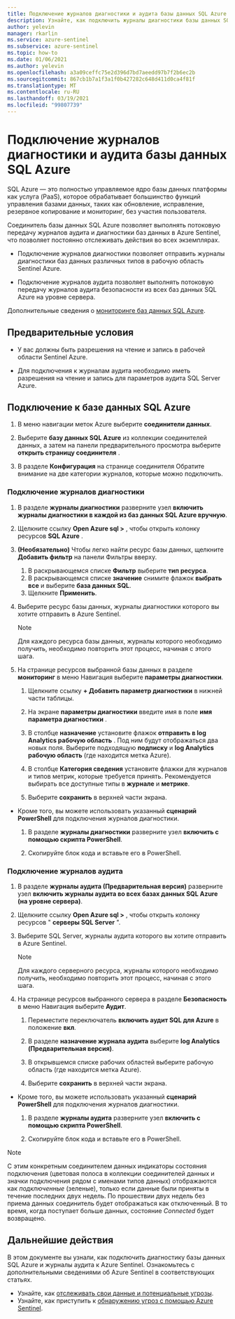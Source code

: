```yaml
---
title: Подключение журналов диагностики и аудита базы данных SQL Azure к Azure Sentinel
description: Узнайте, как подключить журналы диагностики базы данных SQL Azure и журналы аудита безопасности к Azure Sentinel.
author: yelevin
manager: rkarlin
ms.service: azure-sentinel
ms.subservice: azure-sentinel
ms.topic: how-to
ms.date: 01/06/2021
ms.author: yelevin
ms.openlocfilehash: a3a09ceffc75e2d396d7bd7aeedd97b7f2b6ec2b
ms.sourcegitcommit: 867cb1b7a1f3a1f0b427282c648d411d0ca4f81f
ms.translationtype: MT
ms.contentlocale: ru-RU
ms.lasthandoff: 03/19/2021
ms.locfileid: "99807739"
---
```

# <a name="connect-azure-sql-database-diagnostics-and-auditing-logs"></a>Подключение журналов диагностики и аудита базы данных SQL Azure

SQL Azure — это полностью управляемое ядро базы данных платформы как услуга (PaaS), которое обрабатывает большинство функций управления базами данных, таких как обновление, исправление, резервное копирование и мониторинг, без участия пользователя. 

Соединитель базы данных SQL Azure позволяет выполнять потоковую передачу журналов аудита и диагностики баз данных в Azure Sentinel, что позволяет постоянно отслеживать действия во всех экземплярах.

- Подключение журналов диагностики позволяет отправить журналы диагностики баз данных различных типов в рабочую область Sentinel Azure.

- Подключение журналов аудита позволяет выполнять потоковую передачу журналов аудита безопасности из всех баз данных SQL Azure на уровне сервера.

Дополнительные сведения о [мониторинге баз данных SQL Azure](../azure-sql/database/metrics-diagnostic-telemetry-logging-streaming-export-configure.md).

## <a name="prerequisites"></a>Предварительные условия

- У вас должны быть разрешения на чтение и запись в рабочей области Sentinel Azure.

- Для подключения к журналам аудита необходимо иметь разрешения на чтение и запись для параметров аудита SQL Server Azure.

## <a name="connect-to-azure-sql-database"></a>Подключение к базе данных SQL Azure
    
1. В меню навигации меток Azure выберите **соединители данных**.

1. Выберите **базу данных SQL Azure** из коллекции соединителей данных, а затем на панели предварительного просмотра выберите **открыть страницу соединителя**  .

1. В разделе **Конфигурация** на странице соединителя Обратите внимание на две категории журналов, которые можно подключить.

### <a name="connect-diagnostics-logs"></a>Подключение журналов диагностики

1. В разделе **журналы диагностики** разверните узел **включить журналы диагностики в каждой из баз данных SQL Azure вручную**.

1. Щелкните ссылку **Open Azure sql >** , чтобы открыть колонку ресурсов **SQL Azure** .

1. **(Необязательно)** Чтобы легко найти ресурс базы данных, щелкните **Добавить фильтр** на панели Фильтры вверху.
    1. В раскрывающемся списке **Фильтр** выберите **тип ресурса**.
    1. В раскрывающемся списке **значение** снимите флажок **выбрать все** и выберите **база данных SQL**.
    1. Щелкните **Применить**.
    
1. Выберите ресурс базы данных, журналы диагностики которого вы хотите отправить в Azure Sentinel.

    > [!NOTE]
    > Для каждого ресурса базы данных, журналы которого необходимо получить, необходимо повторить этот процесс, начиная с этого шага.

1. На странице ресурсов выбранной базы данных в разделе **мониторинг** в меню Навигация выберите **параметры диагностики**.

    1. Щелкните ссылку **+ Добавить параметр диагностики** в нижней части таблицы.

    1. На экране **параметры диагностики** введите имя в поле  **имя параметра диагностики** .
    
    1. В столбце **назначение** установите флажок **отправить в log Analytics рабочую область** . Под ним будут отображаться два новых поля. Выберите подходящую **подписку** и **log Analytics рабочую область** (где находится метка Azure).

    1. В столбце **Категория сведения** установите флажки для журналов и типов метрик, которые требуется принять. Рекомендуется выбирать все доступные типы в **журнале** и **метрике**.

    1. Выберите **сохранить** в верхней части экрана.

- Кроме того, вы можете использовать указанный **сценарий PowerShell** для подключения журналов диагностики.
    1. В разделе **журналы диагностики** разверните узел **включить с помощью скрипта PowerShell**.

    1. Скопируйте блок кода и вставьте его в PowerShell.

### <a name="connect-audit-logs"></a>Подключение журналов аудита

1. В разделе **журналы аудита (Предварительная версия)** разверните узел **включить журналы аудита во всех базах данных SQL Azure (на уровне сервера)**.

1. Щелкните ссылку **Open Azure sql >** , чтобы открыть колонку ресурсов " **серверы SQL Server** ".

1. Выберите SQL Server, журналы аудита которого вы хотите отправить в Azure Sentinel.

    > [!NOTE]
    > Для каждого серверного ресурса, журналы которого необходимо получить, необходимо повторить этот процесс, начиная с этого шага.

1. На странице ресурсов выбранного сервера в разделе **Безопасность** в меню Навигация выберите **Аудит**.

    1. Переместите переключатель **включить аудит SQL для Azure** в положение **вкл**.

    1. В разделе **назначение журнала аудита** выберите **log Analytics (Предварительная версия)**.
    
    1. В открывшемся списке рабочих областей выберите рабочую область (где находится метка Azure).

    1. Выберите **сохранить** в верхней части экрана.

- Кроме того, вы можете использовать указанный **сценарий PowerShell** для подключения журналов диагностики.
    1. В разделе **журналы аудита** разверните узел **включить с помощью скрипта PowerShell**.

    1. Скопируйте блок кода и вставьте его в PowerShell.


> [!NOTE]
>
> С этим конкретным соединителем данных индикаторы состояния подключения (цветовая полоса в коллекции соединителей данных и значки подключения рядом с именами типов данных) отображаются как *подключенные* (зеленые), только если данные были приняты в течение последних двух недель. По прошествии двух недель без приема данных соединитель будет отображаться как отключенный. В то время, когда поступает больше данных, состояние *Connected* будет возвращено.

## <a name="next-steps"></a>Дальнейшие действия
В этом документе вы узнали, как подключить диагностику базы данных SQL Azure и журналы аудита к Azure Sentinel. Ознакомьтесь с дополнительными сведениями об Azure Sentinel в соответствующих статьях.
- Узнайте, как [отслеживать свои данные и потенциальные угрозы](quickstart-get-visibility.md).
- Узнайте, как приступить к [обнаружению угроз с помощью Azure Sentinel](tutorial-detect-threats-built-in.md).